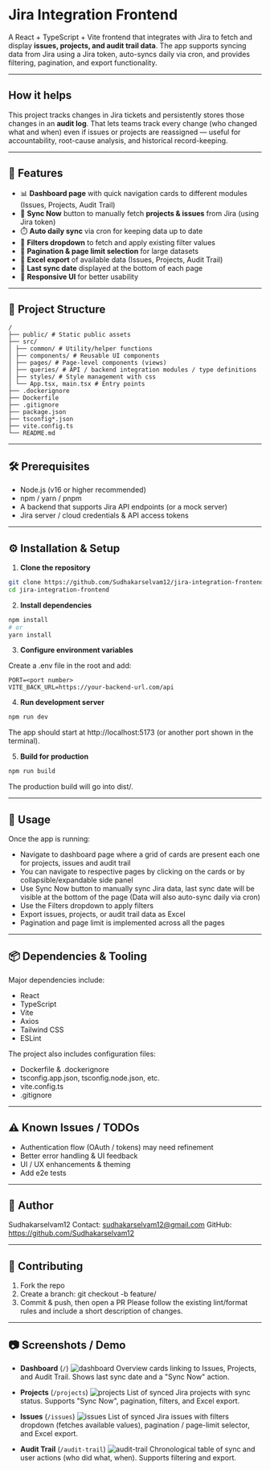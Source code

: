 # Jira Integration Frontend

A React + TypeScript + Vite frontend that integrates with Jira to fetch and display **issues, projects, and audit trail data**.
The app supports syncing data from Jira using a Jira token, auto-syncs daily via cron, and provides filtering, pagination, and export functionality.

---

## How it helps

This project tracks changes in Jira tickets and persistently stores those changes in an **audit log**.
That lets teams track every change (who changed what and when) even if issues or projects are reassigned — useful for accountability, root-cause analysis, and historical record-keeping.

---

## 🚀 Features

- 📊 **Dashboard page** with quick navigation cards to different modules (Issues, Projects, Audit Trail)
- 🔄 **Sync Now** button to manually fetch **projects & issues** from Jira (using Jira token)
- ⏱️ **Auto daily sync** via cron for keeping data up to date
- 🎯 **Filters dropdown** to fetch and apply existing filter values
- 📑 **Pagination & page limit selection** for large datasets
- 📂 **Excel export** of available data (Issues, Projects, Audit Trail)
- 📅 **Last sync date** displayed at the bottom of each page
- 📱 **Responsive UI** for better usability

---

## 📁 Project Structure
```
/
├── public/ # Static public assets
├── src/
│ ├── common/ # Utility/helper functions
│ ├── components/ # Reusable UI components
│ ├── pages/ # Page-level components (views)
│ ├── queries/ # API / backend integration modules / type definitions
│ ├── styles/ # Style management with css
│ └── App.tsx, main.tsx # Entry points
├── .dockerignore
├── Dockerfile
├── .gitignore
├── package.json
├── tsconfig*.json
├── vite.config.ts
└── README.md
```

---

## 🛠 Prerequisites

- Node.js (v16 or higher recommended)
- npm / yarn / pnpm
- A backend that supports Jira API endpoints (or a mock server)
- Jira server / cloud credentials & API access tokens

---

## ⚙️ Installation & Setup

1. **Clone the repository**

```bash
git clone https://github.com/Sudhakarselvam12/jira-integration-frontend.git
cd jira-integration-frontend
```

2. **Install dependencies**

```bash
npm install
# or
yarn install
```

3. **Configure environment variables**

Create a .env file in the root and add:

```env
PORT=<port number>
VITE_BACK_URL=https://your-backend-url.com/api

```

4. **Run development server**
```bash
npm run dev

```

The app should start at http://localhost:5173 (or another port shown in the terminal).

5. **Build for production**

```bash
npm run build

```

The production build will go into dist/.

---

## 🧩 Usage
Once the app is running:
* Navigate to dashboard page where a grid of cards are present each one for projects, issues and audit trail
* You can navigate to respective pages by clicking on the cards or by collapsible/expandable side panel
* Use Sync Now button to manually sync Jira data, last sync date will be visible at the bottom of the page (Data will also auto-sync daily via cron)
* Use the Filters dropdown to apply filters
* Export issues, projects, or audit trail data as Excel
* Pagination and page limit is implemented across all the pages

---

## 📦 Dependencies & Tooling
Major dependencies include:
* React
* TypeScript
* Vite
* Axios
* Tailwind CSS
* ESLint

The project also includes configuration files:
* Dockerfile & .dockerignore
* tsconfig.app.json, tsconfig.node.json, etc.
* vite.config.ts
* .gitignore

---

## ⚠️ Known Issues / TODOs
* Authentication flow (OAuth / tokens) may need refinement
* Better error handling & UI feedback
* UI / UX enhancements & theming
* Add e2e tests

---

## 🪪 Author
Sudhakarselvam12
Contact: sudhakarselvam12@gmail.com
GitHub: https://github.com/Sudhakarselvam12

---

## 🤝 Contributing
1. Fork the repo
2. Create a branch: git checkout -b feature/<name>
3. Commit & push, then open a PR
Please follow the existing lint/format rules and include a short description of changes.

---

## 📷 Screenshots / Demo
- **Dashboard** (`/`)
  ![dashboard](/public/screenshots/Screenshot_Dashboard.png)
  Overview cards linking to Issues, Projects, and Audit Trail. Shows last sync date and a "Sync Now" action.

- **Projects** (`/projects`)
  ![projects](/public/screenshots/Screenshot_Projects.png)
  List of synced Jira projects with sync status. Supports "Sync Now", pagination, filters, and Excel export.

- **Issues** (`/issues`)
  ![issues](/public/screenshots/Screenshot_Issues.png)
  List of synced Jira issues with filters dropdown (fetches available values), pagination / page-limit selector, and Excel export.

- **Audit Trail** (`/audit-trail`)
  ![audit-trail](/public/screenshots/Screenshot_AuditTrail.png)
  Chronological table of sync and user actions (who did what, when). Supports filtering and export.
